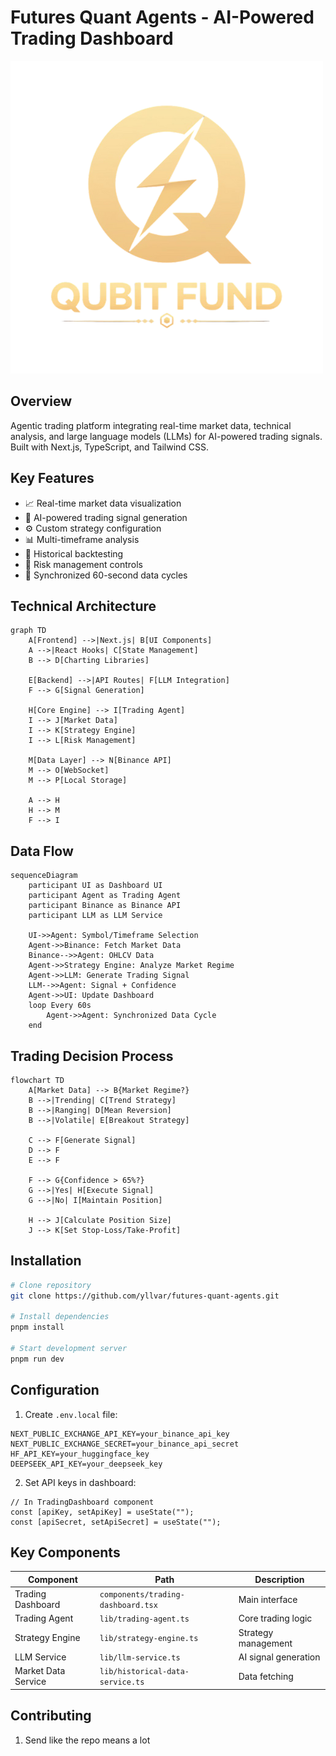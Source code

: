 # Futures Quant Agents - AI-Powered Trading Dashboard

![Dashboard Preview](public/images/qubit-logo.png)

## Overview
Agentic trading platform integrating real-time market data, technical analysis, and large language models (LLMs) for AI-powered trading signals. Built with Next.js, TypeScript, and Tailwind CSS.

## Key Features
- 📈 Real-time market data visualization
- 🤖 AI-powered trading signal generation
- ⚙️ Custom strategy configuration
- 📊 Multi-timeframe analysis
- 🧪 Historical backtesting
- 🚦 Risk management controls
- 🔄 Synchronized 60-second data cycles

## Technical Architecture
```mermaid
graph TD
    A[Frontend] -->|Next.js| B[UI Components]
    A -->|React Hooks| C[State Management]
    B --> D[Charting Libraries]
    
    E[Backend] -->|API Routes| F[LLM Integration]
    F --> G[Signal Generation]
    
    H[Core Engine] --> I[Trading Agent]
    I --> J[Market Data]
    I --> K[Strategy Engine]
    I --> L[Risk Management]
    
    M[Data Layer] --> N[Binance API]
    M --> O[WebSocket]
    M --> P[Local Storage]
    
    A --> H
    H --> M
    F --> I
```

## Data Flow
```mermaid
sequenceDiagram
    participant UI as Dashboard UI
    participant Agent as Trading Agent
    participant Binance as Binance API
    participant LLM as LLM Service
    
    UI->>Agent: Symbol/Timeframe Selection
    Agent->>Binance: Fetch Market Data
    Binance-->>Agent: OHLCV Data
    Agent->>Strategy Engine: Analyze Market Regime
    Agent->>LLM: Generate Trading Signal
    LLM-->>Agent: Signal + Confidence
    Agent->>UI: Update Dashboard
    loop Every 60s
        Agent->>Agent: Synchronized Data Cycle
    end
```

## Trading Decision Process
```mermaid
flowchart TD
    A[Market Data] --> B{Market Regime?}
    B -->|Trending| C[Trend Strategy]
    B -->|Ranging| D[Mean Reversion]
    B -->|Volatile| E[Breakout Strategy]
    
    C --> F[Generate Signal]
    D --> F
    E --> F
    
    F --> G{Confidence > 65%?}
    G -->|Yes| H[Execute Signal]
    G -->|No| I[Maintain Position]
    
    H --> J[Calculate Position Size]
    J --> K[Set Stop-Loss/Take-Profit]
```

## Installation
```bash
# Clone repository
git clone https://github.com/yllvar/futures-quant-agents.git

# Install dependencies
pnpm install

# Start development server
pnpm run dev
```

## Configuration
1. Create `.env.local` file:
```env
NEXT_PUBLIC_EXCHANGE_API_KEY=your_binance_api_key
NEXT_PUBLIC_EXCHANGE_SECRET=your_binance_api_secret
HF_API_KEY=your_huggingface_key
DEEPSEEK_API_KEY=your_deepseek_key
```

2. Set API keys in dashboard:
```tsx
// In TradingDashboard component
const [apiKey, setApiKey] = useState("");
const [apiSecret, setApiSecret] = useState("");
```

## Key Components
| Component | Path | Description |
|----------|------|-------------|
| Trading Dashboard | `components/trading-dashboard.tsx` | Main interface |
| Trading Agent | `lib/trading-agent.ts` | Core trading logic |
| Strategy Engine | `lib/strategy-engine.ts` | Strategy management |
| LLM Service | `lib/llm-service.ts` | AI signal generation |
| Market Data Service | `lib/historical-data-service.ts` | Data fetching |

## Contributing
1. Send like the repo means a lot 
